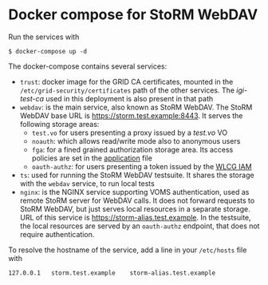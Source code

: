 # Docker compose for StoRM WebDAV

Run the services with

```
$ docker-compose up -d
```

The docker-compose contains several services:

* `trust`: docker image for the GRID CA certificates, mounted in the `/etc/grid-security/certificates` path of the other services. The _igi-test-ca_ used in this deployment is also present in that path
* `webdav`: is the main service, also known as StoRM WebDAV. The StoRM WebDAV base URL is https://storm.test.example:8443. It serves the following storage areas:
  * `test.vo` for users presenting a proxy issued by a _test.vo_ VO
  * `noauth`: which allows read/write mode also to anonymous users
  * `fga`: for a fined grained authorization storage area. Its access policies are set in the [application](./assets/etc/storm/webdav/config/application.yml) file
  * `oauth-authz`: for users presenting a token issued by the [WLCG IAM](https://wlcg.cloud.cnaf.infn.it)
* `ts`: used for running the StoRM WebDAV testsuite. It shares the storage with the `webdav` service, to run local tests
* `nginx`: is the NGINX service supporting VOMS authentication, used as remote StoRM server for WebDAV calls. It does not forward requests to StoRM WebDAV, but just serves local resources in a separate storage. URL of this service is https://storm-alias.test.example. In the testsuite, the local resources are served by an `oauth-authz` endpoint, that does not require authentication.

To resolve the hostname of the service, add a line in your `/etc/hosts` file with

```
127.0.0.1	storm.test.example    storm-alias.test.example
```
